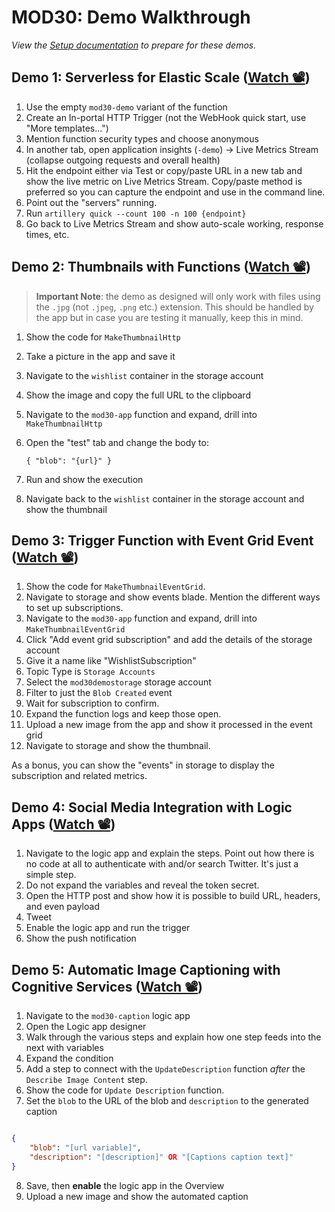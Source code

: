 # MOD30: Demo Walkthrough

*View the [Setup documentation](setup.md) to prepare for these demos.*

## Demo 1: Serverless for Elastic Scale ([Watch 📽](https://globaleventcdn.blob.core.windows.net/assets/mod/mod30/MOD30_Demo1.mp4))

1. Use the empty `mod30-demo` variant of the function
2. Create an In-portal HTTP Trigger (not the WebHook quick start, use "More templates...")
3. Mention function security types and choose anonymous
4. In another tab, open application insights (`-demo`) -> Live Metrics Stream (collapse outgoing requests and overall health)
5. Hit the endpoint either via Test or copy/paste URL in a new tab and show the live metric on Live Metrics Stream. Copy/paste method is preferred so you can capture the endpoint and use in the command line.
6. Point out the "servers" running.
7. Run `artillery quick --count 100 -n 100 {endpoint}`
8. Go back to Live Metrics Stream and show auto-scale working, response times, etc.

## Demo 2: Thumbnails with Functions ([Watch 📽](https://globaleventcdn.blob.core.windows.net/assets/mod/mod30/MOD30_Demo2.mp4))

> **Important Note**: the demo as designed will only work with files using the `.jpg` (not `.jpeg`, `.png` etc.) extension. This should be handled by the app but in case you are testing it manually, keep this in mind.

1. Show the code for `MakeThumbnailHttp`
2. Take a picture in the app and save it
3. Navigate to the `wishlist` container in the storage account
4. Show the image and copy the full URL to the clipboard
5. Navigate to the `mod30-app` function and expand, drill into `MakeThumbnailHttp`
6. Open the "test" tab and change the body to:

    `{ "blob": "{url}" }`
7.  Run and show the execution
8.  Navigate back to the `wishlist` container in the storage account and show the thumbnail

## Demo 3: Trigger Function with Event Grid Event ([Watch 📽](https://globaleventcdn.blob.core.windows.net/assets/mod/mod30/MOD30_Demo3.mp4))

1. Show the code for `MakeThumbnailEventGrid`.
2. Navigate to storage and show events blade. Mention the different ways to set up subscriptions.
3. Navigate to the `mod30-app` function and expand, drill into `MakeThumbnailEventGrid`
4. Click "Add event grid subscription" and add the details of the storage account
5. Give it a name like "WishlistSubscription"
6. Topic Type is `Storage Accounts`
6. Select the `mod30demostorage` storage account
7. Filter to just the `Blob Created` event
8. Wait for subscription to confirm.
9. Expand the function logs and keep those open.
10. Upload a new image from the app and show it processed in the event grid
11. Navigate to storage and show the thumbnail.

As a bonus, you can show the "events" in storage to display the subscription and related metrics.

## Demo 4: Social Media Integration with Logic Apps ([Watch 📽](https://globaleventcdn.blob.core.windows.net/assets/mod/mod30/MOD30_Demo4.mp4))

1. Navigate to the logic app and explain the steps. Point out how there is no code at all to authenticate with and/or search Twitter. It's just a simple step.
2. Do not expand the variables and reveal the token secret.
3. Open the HTTP post and show how it is possible to build URL, headers, and even payload
4. Tweet
5. Enable the logic app and run the trigger
6. Show the push notification

## Demo 5: Automatic Image Captioning with Cognitive Services ([Watch 📽](https://globaleventcdn.blob.core.windows.net/assets/mod/mod30/MOD30_Demo5.mp4))

1. Navigate to the `mod30-caption` logic app
2. Open the Logic app designer
3. Walk through the various steps and explain how one step feeds into the next with variables
4. Expand the condition
5. Add a step to connect with the `UpdateDescription` function _after_ the `Describe Image Content` step.
6. Show the code for `Update Description` function.
7. Set the `blob` to the URL of the blob and `description` to the generated caption

```json

{
    "blob": "[url variable]",
    "description": "[description]" OR "[Captions caption text]" 
}

```

8. Save, then **enable** the logic app in the Overview
9.  Upload a new image and show the automated caption
